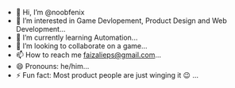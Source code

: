 - 👋 Hi, I’m @noobfenix
- 👀 I’m interested in Game Devlopement, Product Design and Web Development...
- 🌱 I’m currently learning Automation...
- 💞️ I’m looking to collaborate on a game...
- 📫 How to reach me faizalieps@gmail.com...
- 😄 Pronouns: he/him...
- ⚡ Fun fact: Most product people are just winging it 😉 ...

<!---
noobfenix/noobfenix is a ✨ special ✨ repository because its `README.md` (this file) appears on your GitHub profile.
You can click the Preview link to take a look at your changes.
--->
